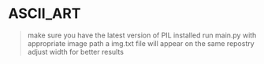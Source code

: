 # ASCII_ART
>make sure you have the latest version of PIL installed 
>run main.py with appropriate image path
>a img.txt file will appear on the same repostry
>adjust width for better results
